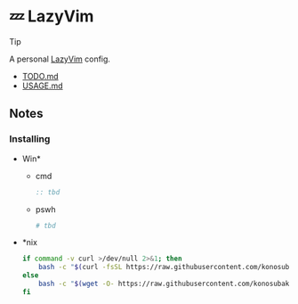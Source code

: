 # 💤 LazyVim

> [!TIP]
> 
> A personal [LazyVim](https://github.com/LazyVim/LazyVim) config.
> 
> - [TODO.md](./docs/TODO.md)
> - [USAGE.md](./docs/USAGE.md)


## Notes
### Installing
- Win*
  - cmd

    ```bat
    :: tbd
    ```

  - pswh

    ```powershell
    # tbd
    ```

- *nix

    ```bash
    if command -v curl >/dev/null 2>&1; then
        bash -c "$(curl -fsSL https://raw.githubusercontent.com/konosubakonoakua/lazyvim.conf/main/scripts/install.sh)"
    else
        bash -c "$(wget -O- https://raw.githubusercontent.com/konosubakonoakua/lazyvim.conf/main/scripts/install.sh)"
    fi
    ```

